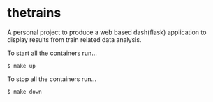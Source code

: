 # thetrains

A personal project to produce a web based dash(flask) application to display results from train related data analysis.

To start all the containers run...

```
$ make up
```

To stop all the containers run...

```
$ make down
```